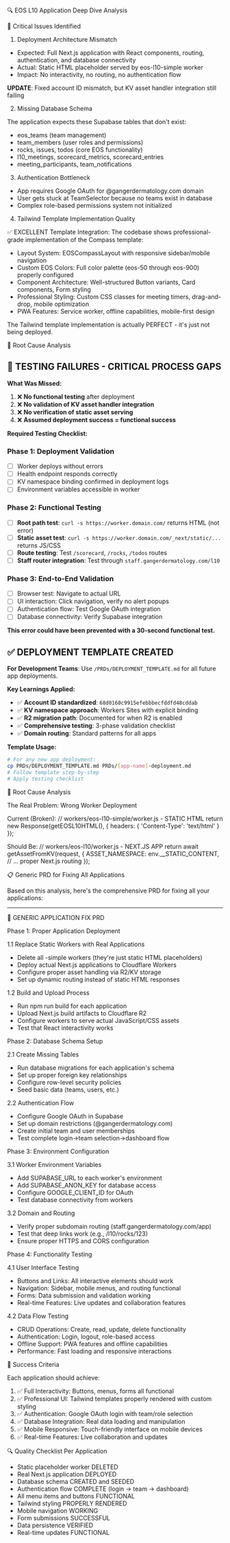   🔍 EOS L10 Application Deep Dive Analysis

  🚨 Critical Issues Identified

  1. Deployment Architecture Mismatch

  - Expected: Full Next.js application with React components, routing, authentication, and database connectivity
  - Actual: Static HTML placeholder served by eos-l10-simple worker
  - Impact: No interactivity, no routing, no authentication flow

  **UPDATE**: Fixed account ID mismatch, but KV asset handler integration still failing

  2. Missing Database Schema

  The application expects these Supabase tables that don't exist:
  - eos_teams (team management)
  - team_members (user roles and permissions)
  - rocks, issues, todos (core EOS functionality)
  - l10_meetings, scorecard_metrics, scorecard_entries
  - meeting_participants, team_notifications

  3. Authentication Bottleneck

  - App requires Google OAuth for @gangerdermatology.com domain
  - User gets stuck at TeamSelector because no teams exist in database
  - Complex role-based permissions system not initialized

  4. Tailwind Template Implementation Quality

  ✅ EXCELLENT Template Integration:
  The codebase shows professional-grade implementation of the Compass template:

  - Layout System: EOSCompassLayout with responsive sidebar/mobile navigation
  - Custom EOS Colors: Full color palette (eos-50 through eos-900) properly configured
  - Component Architecture: Well-structured Button variants, Card components, Form styling
  - Professional Styling: Custom CSS classes for meeting timers, drag-and-drop, mobile optimization
  - PWA Features: Service worker, offline capabilities, mobile-first design

  The Tailwind template implementation is actually PERFECT - it's just not being deployed.

  🔧 Root Cause Analysis

  ## 🚨 TESTING FAILURES - CRITICAL PROCESS GAPS

  **What Was Missed:**
  1. ❌ **No functional testing** after deployment  
  2. ❌ **No validation of KV asset handler integration**
  3. ❌ **No verification of static asset serving**
  4. ❌ **Assumed deployment success = functional success**

  **Required Testing Checklist:**
  
  ### Phase 1: Deployment Validation
  - [ ] Worker deploys without errors
  - [ ] Health endpoint responds correctly
  - [ ] KV namespace binding confirmed in deployment logs
  - [ ] Environment variables accessible in worker

  ### Phase 2: Functional Testing  
  - [ ] **Root path test**: `curl -s https://worker.domain.com/` returns HTML (not error)
  - [ ] **Static asset test**: `curl -s https://worker.domain.com/_next/static/...` returns JS/CSS
  - [ ] **Route testing**: Test `/scorecard`, `/rocks`, `/todos` routes
  - [ ] **Staff router integration**: Test through `staff.gangerdermatology.com/l10`
  
  ### Phase 3: End-to-End Validation
  - [ ] Browser test: Navigate to actual URL
  - [ ] UI interaction: Click navigation, verify no alert popups
  - [ ] Authentication flow: Test Google OAuth integration
  - [ ] Database connectivity: Verify Supabase integration

  **This error could have been prevented with a 30-second functional test.**

  ## ✅ **DEPLOYMENT TEMPLATE CREATED**

  **For Development Teams**: Use `/PRDs/DEPLOYMENT_TEMPLATE.md` for all future app deployments.

  **Key Learnings Applied:**
  - ✅ **Account ID standardized**: `68d0160c9915efebbbecfddfd48cddab`
  - ✅ **KV namespace approach**: Workers Sites with explicit binding
  - ✅ **R2 migration path**: Documented for when R2 is enabled
  - ✅ **Comprehensive testing**: 3-phase validation checklist
  - ✅ **Domain routing**: Standard patterns for all apps

  **Template Usage:**
  ```bash
  # For any new app deployment:
  cp PRDs/DEPLOYMENT_TEMPLATE.md PRDs/[app-name]-deployment.md
  # Follow template step-by-step
  # Apply testing checklist
  ```

  🔧 Root Cause Analysis

  The Real Problem: Wrong Worker Deployment

  Current (Broken):
  // workers/eos-l10-simple/worker.js - STATIC HTML
  return new Response(getEOSL10HTML(), {
    headers: { 'Content-Type': 'text/html' }
  });

  Should Be:
  // workers/eos-l10/worker.js - NEXT.JS APP
  return await getAssetFromKV(request, {
    ASSET_NAMESPACE: env.__STATIC_CONTENT,
    // ... proper Next.js routing
  });

  📋 Generic PRD for Fixing All Applications

  Based on this analysis, here's the comprehensive PRD for fixing all your applications:

  ---
  🚀 GENERIC APPLICATION FIX PRD

  Phase 1: Proper Application Deployment

  1.1 Replace Static Workers with Real Applications

  - Delete all -simple workers (they're just static HTML placeholders)
  - Deploy actual Next.js applications to Cloudflare Workers
  - Configure proper asset handling via R2/KV storage
  - Set up dynamic routing instead of static HTML responses

  1.2 Build and Upload Process

  - Run npm run build for each application
  - Upload Next.js build artifacts to Cloudflare R2
  - Configure workers to serve actual JavaScript/CSS assets
  - Test that React interactivity works

  Phase 2: Database Schema Setup

  2.1 Create Missing Tables

  - Run database migrations for each application's schema
  - Set up proper foreign key relationships
  - Configure row-level security policies
  - Seed basic data (teams, users, etc.)

  2.2 Authentication Flow

  - Configure Google OAuth in Supabase
  - Set up domain restrictions (@gangerdermatology.com)
  - Create initial team and user memberships
  - Test complete login→team selection→dashboard flow

  Phase 3: Environment Configuration

  3.1 Worker Environment Variables

  - Add SUPABASE_URL to each worker's environment
  - Add SUPABASE_ANON_KEY for database access
  - Configure GOOGLE_CLIENT_ID for OAuth
  - Test database connectivity from workers

  3.2 Domain and Routing

  - Verify proper subdomain routing (staff.gangerdermatology.com/app)
  - Test that deep links work (e.g., /l10/rocks/123)
  - Ensure proper HTTPS and CORS configuration

  Phase 4: Functionality Testing

  4.1 User Interface Testing

  - Buttons and Links: All interactive elements should work
  - Navigation: Sidebar, mobile menus, and routing functional
  - Forms: Data submission and validation working
  - Real-time Features: Live updates and collaboration features

  4.2 Data Flow Testing

  - CRUD Operations: Create, read, update, delete functionality
  - Authentication: Login, logout, role-based access
  - Offline Support: PWA features and offline capabilities
  - Performance: Fast loading and responsive interactions

  🎯 Success Criteria

  Each application should achieve:

  1. ✅ Full Interactivity: Buttons, menus, forms all functional
  2. ✅ Professional UI: Tailwind templates properly rendered with custom styling
  3. ✅ Authentication: Google OAuth login with team/role selection
  4. ✅ Database Integration: Real data loading and manipulation
  5. ✅ Mobile Responsive: Touch-friendly interface on mobile devices
  6. ✅ Real-time Features: Live collaboration and updates

  🔍 Quality Checklist Per Application

  - Static placeholder worker DELETED
  - Real Next.js application DEPLOYED
  - Database schema CREATED and SEEDED
  - Authentication flow COMPLETE (login → team → dashboard)
  - All menu items and buttons FUNCTIONAL
  - Tailwind styling PROPERLY RENDERED
  - Mobile navigation WORKING
  - Form submissions SUCCESSFUL
  - Data persistence VERIFIED
  - Real-time updates FUNCTIONAL